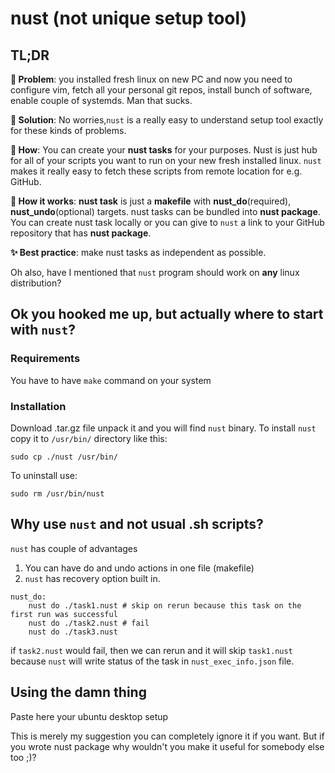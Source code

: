 # nust (not unique setup tool)

## TL;DR

**🚩 Problem**: you installed fresh linux on new PC and now you need to configure vim, fetch all your personal git repos, install bunch of software, enable couple of systemds. Man that sucks. 

**🎯 Solution**: No worries,`nust` is a really easy to understand setup tool exactly for these kinds of problems.

**🧐 How**: You can create your **nust tasks** for your purposes. Nust is just hub for all of your scripts you want to run on your new fresh installed linux. `nust` makes it really easy to fetch these scripts from remote location for e.g. GitHub. 

**🤔 How it works**: **nust task** is just a **makefile** with **nust_do**(required), **nust_undo**(optional) targets. nust tasks can be bundled into **nust package**. You can create nust task locally or you can give to `nust` a link to your GitHub repository that has **nust package**. 

**✨ Best practice**: make nust tasks as independent as possible. 

Oh also, have I mentioned that `nust` program should work on **any** linux distribution? 

## Ok you hooked me up, but actually where to start with `nust`? 

### Requirements

You have to have `make` command on your system

### Installation

Download .tar.gz file unpack it and you will find `nust` binary. To install `nust` copy it to `/usr/bin/` directory like this:
```
sudo cp ./nust /usr/bin/
```

To uninstall use:
```
sudo rm /usr/bin/nust
```

## Why use `nust` and not usual .sh scripts?

`nust` has couple of advantages

1. You can have do and undo actions in one file (makefile)
2. `nust` has recovery option built in. 

```
nust_do:
    nust do ./task1.nust # skip on rerun because this task on the first run was successful
    nust do ./task2.nust # fail 
    nust do ./task3.nust
```

if `task2.nust` would fail, then we can rerun and it will skip `task1.nust` because `nust` will write status of the task in `nust_exec_info.json` file. 

## Using the damn thing

Paste here your ubuntu desktop setup

This is merely my suggestion you can completely ignore it if you want. But if you wrote nust package why wouldn't you make it useful for somebody else too ;)?